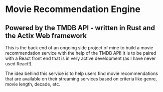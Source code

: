 # Movie Recommendation Engine
## Powered by the TMDB API - written in Rust and the Actix Web framework

This is the back end of an ongoing side project of mine to build a movie recommendation service with the help of the TMDB API! It is to be paired with a React front end that is in very active development (as I have never used React!). 

The idea behind this service is to help users find movie recommendations that are available on their streaming services based on criteria like genre, movie length, decade, etc.
